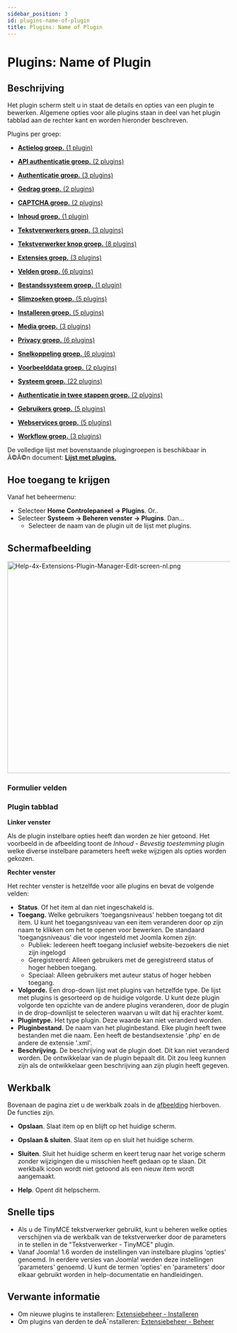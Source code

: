 ```yaml
---
sidebar_position: 3
id: plugins-name-of-plugin
title: Plugins: Name of Plugin
---
```

# Plugins: Name of Plugin
## Beschrijving

Het plugin scherm stelt u in staat de details en opties van een plugin
te bewerken. Algemene opties voor alle plugins staan in deel van het
plugin tabblad aan de rechter kant en worden hieronder beschreven.

Plugins per groep:

- [**Actielog groep.** (1
  plugin)](https://docs.joomla.org/Chunk4x:Extensions_Plugin_Manager_Edit_Action_Log_Group/nl "Chunk4x:Extensions Plugin Manager Edit Action Log Group/nl")

<!-- -->

- [**API authenticatie groep.** (2
  plugins)](https://docs.joomla.org/Chunk4x:Extensions_Plugin_Manager_Edit_API_Authentication_Group/nl "Chunk4x:Extensions Plugin Manager Edit API Authentication Group/nl")

<!-- -->

- [**Authenticatie groep.** (3
  plugins)](https://docs.joomla.org/Chunk4x:Extensions_Plugin_Manager_Edit_Authentication_Group/nl "Chunk4x:Extensions Plugin Manager Edit Authentication Group/nl")

<!-- -->

- [**Gedrag groep.** (2
  plugins)](https://docs.joomla.org/Chunk4x:Extensions_Plugin_Manager_Edit_Behaviour_Group/nl "Chunk4x:Extensions Plugin Manager Edit Behaviour Group/nl")

<!-- -->

- [**CAPTCHA groep.** (2
  plugins)](https://docs.joomla.org/Chunk4x:Extensions_Plugin_Manager_Edit_CAPTCHA_Group/nl "Chunk4x:Extensions Plugin Manager Edit CAPTCHA Group/nl")

<!-- -->

- [**Inhoud groep.** (1
  plugin)](https://docs.joomla.org/Chunk4x:Extensions_Plugin_Manager_Edit_Content_Group/nl "Chunk4x:Extensions Plugin Manager Edit Content Group/nl")

<!-- -->

- [**Tekstverwerkers groep.** (3
  plugins)](https://docs.joomla.org/Chunk4x:Extensions_Plugin_Manager_Edit_Editor_Group/nl "Chunk4x:Extensions Plugin Manager Edit Editor Group/nl")

<!-- -->

- [**Tekstverwerker knop groep.** (8
  plugins)](https://docs.joomla.org/Chunk4x:Extensions_Plugin_Manager_Edit_Button_Group/nl "Chunk4x:Extensions Plugin Manager Edit Button Group/nl")

<!-- -->

- [**Extensies groep.** (3
  plugins)](https://docs.joomla.org/Chunk4x:Extensions_Plugin_Manager_Edit_Extension_Group/nl "Chunk4x:Extensions Plugin Manager Edit Extension Group/nl")

<!-- -->

- [**Velden groep.** (6
  plugins)](https://docs.joomla.org/Chunk4x:Extensions_Plugin_Manager_Edit_Fields_Group/nl "Chunk4x:Extensions Plugin Manager Edit Fields Group/nl")

<!-- -->

- [**Bestandssysteem groep.** (1
  plugin)](https://docs.joomla.org/Chunk4x:Extensions_Plugin_Manager_Edit_FileSystem_Group/nl "Chunk4x:Extensions Plugin Manager Edit FileSystem Group/nl")

<!-- -->

- [**Slimzoeken groep.** (5
  plugins)](https://docs.joomla.org/Chunk4x:Extensions_Plugin_Manager_Edit_Smart_Search_Group/nl "Chunk4x:Extensions Plugin Manager Edit Smart Search Group/nl")

<!-- -->

- [**Installeren groep.** (5
  plugins)](https://docs.joomla.org/Chunk4x:Extensions_Plugin_Manager_Edit_Installer_Group/nl "Chunk4x:Extensions Plugin Manager Edit Installer Group/nl")

<!-- -->

- [**Media groep.** (3
  plugins)](https://docs.joomla.org/Chunk4x:Extensions_Plugin_Manager_Edit_Media_Action_Group/nl "Chunk4x:Extensions Plugin Manager Edit Media Action Group/nl")

<!-- -->

- [**Privacy groep.** (6
  plugins)](https://docs.joomla.org/Chunk4x:Extensions_Plugin_Manager_Edit_Privacy_Group/nl "Chunk4x:Extensions Plugin Manager Edit Privacy Group/nl")

<!-- -->

- [**Snelkoppeling groep.** (6
  plugins)](https://docs.joomla.org/Chunk4x:Extensions_Plugin_Manager_Edit_Quick_Icon_Group/nl "Chunk4x:Extensions Plugin Manager Edit Quick Icon Group/nl")

<!-- -->

- [**Voorbeelddata groep.** (2
  plugins)](https://docs.joomla.org/Chunk4x:Extensions_Plugin_Manager_Edit_Sample_Data_Group/nl "Chunk4x:Extensions Plugin Manager Edit Sample Data Group/nl")

<!-- -->

- [**Systeem groep.** (22
  plugins)](https://docs.joomla.org/Chunk4x:Extensions_Plugin_Manager_Edit_System_Group/nl "Chunk4x:Extensions Plugin Manager Edit System Group/nl")

<!-- -->

- [**Authenticatie in twee stappen groep.** (2
  plugins)](https://docs.joomla.org/Chunk4x:Extensions_Plugin_Manager_Edit_Two_Factor_Authentication_Group/nl "Chunk4x:Extensions Plugin Manager Edit Two Factor Authentication Group/nl")

<!-- -->

- [**Gebruikers groep.** (5
  plugins)](https://docs.joomla.org/Chunk4x:Extensions_Plugin_Manager_Edit_User_Group/nl "Chunk4x:Extensions Plugin Manager Edit User Group/nl")

<!-- -->

- [**Webservices groep.** (5
  plugins)](https://docs.joomla.org/Chunk4x:Extensions_Plugin_Manager_Edit_Web_Services_Group/nl "Chunk4x:Extensions Plugin Manager Edit Web Services Group/nl")

<!-- -->

- [**Workflow groep.** (3
  plugins)](https://docs.joomla.org/Chunk4x:Extensions_Plugin_Manager_Edit_Workflow_Group/nl "Chunk4x:Extensions Plugin Manager Edit Workflow Group/nl")

De volledige lijst met bovenstaande plugingroepen is beschikbaar in
Ã©Ã©n document: [**Lijst met
plugins**.](https://docs.joomla.org/Chunk4x:List_of_Plugins/nl "Chunk4x:List of Plugins/nl")

## Hoe toegang te krijgen

Vanaf het beheermenu:

- Selecteer **Home Controlepaneel **→** Plugins**. Or..
- Selecteer **Systeem **→** Beheren venster **→** Plugins**. Dan...
  - Selecteer de naam van de plugin uit de lijst met plugins.

## Schermafbeelding

<img
src="https://docs.joomla.org/images/thumb/e/e2/Help-4x-Extensions-Plugin-Manager-Edit-screen-nl.png/800px-Help-4x-Extensions-Plugin-Manager-Edit-screen-nl.png.jpeg"
decoding="async"
srcset="https://docs.joomla.org/images/e/e2/Help-4x-Extensions-Plugin-Manager-Edit-screen-nl.png 1.5x"
data-file-width="1144" data-file-height="684" width="800" height="478"
alt="Help-4x-Extensions-Plugin-Manager-Edit-screen-nl.png" />

### Formulier velden

### Plugin tabblad

**Linker venster**

Als de plugin instelbare opties heeft dan worden ze hier getoond. Het
voorbeeld in de afbeelding toont de *Inhoud - Bevestig toestemming*
plugin welke diverse instelbare parameters heeft weke wijzigen als
opties worden gekozen.

**Rechter venster**

Het rechter venster is hetzelfde voor alle plugins en bevat de volgende
velden:

- **Status**. Of het item al dan niet ingeschakeld is.
- **Toegang.** Welke gebruikers 'toegangsniveaus' hebben toegang tot dit
  item. U kunt het toegangsniveau van een item veranderen door op zijn
  naam te klikken om het te openen voor bewerken. De standaard
  'toegangsniveaus' die voor ingesteld met Joomla komen zijn:
  - Publiek: Iedereen heeft toegang inclusief website-bezoekers die niet
    zijn ingelogd
  - Geregistreerd: Alleen gebruikers met de geregistreerd status of
    hoger hebben toegang.
  - Speciaal: Alleen gebruikers met auteur status of hoger hebben
    toegang.
- **Volgorde.** Een drop-down lijst met plugins van hetzelfde type. De
  lijst met plugins is gesorteerd op de huidige volgorde. U kunt deze
  plugin volgorde ten opzichte van de andere plugins veranderen, door de
  plugin in de drop-downlijst te selecteren waarvan u wilt dat hij
  erachter komt.
- **Plugintype.** Het type plugin. Deze waarde kan niet veranderd
  worden.
- **Pluginbestand.** De naam van het pluginbestand. Elke plugin heeft
  twee bestanden met die naam. Een heeft de bestandsextensie '.php' en
  de andere de extensie '.xml'.
- **Beschrijving.** De beschrijving wat de plugin doet. Dit kan niet
  veranderd worden. De ontwikkelaar van de plugin bepaalt dit. Dit zou
  leeg kunnen zijn als de ontwikkelaar geen beschrijving aan zijn plugin
  heeft gegeven.

## Werkbalk

Bovenaan de pagina ziet u de werkbalk zoals in de
[afbeelding](#Schermafbeelding) hierboven. De functies zijn.

- **Opslaan**. Slaat item op en blijft op het huidige scherm.

<!-- -->

- **Opslaan & sluiten**. Slaat item op en sluit het huidige scherm.

<!-- -->

- **Sluiten**. Sluit het huidige scherm en keert terug naar het vorige
  scherm zonder wijzigingen die u misschien heeft gedaan op te slaan.
  Dit werkbalk icoon wordt niet getoond als een nieuw item wordt
  aangemaakt.

<!-- -->

- **Help**. Opent dit helpscherm.

## Snelle tips

- Als u de TinyMCE tekstverwerker gebruikt, kunt u beheren welke opties
  verschijnen via de werkbalk van de tekstverwerker door de parameters
  in te stellen in de "Tekstverwerker - TinyMCE" plugin.
- Vanaf Joomla! 1.6 worden de instellingen van instelbare plugins
  'opties' genoemd. In eerdere versies van Joomla! werden deze
  instellingen 'parameters' genoemd. U kunt de termen 'opties' en
  'parameters' door elkaar gebruikt worden in help-documentatie en
  handleidingen.

## Verwante informatie

- Om nieuwe plugins te installeren: [Extensiebeheer -
  Installeren](https://docs.joomla.org/Help4.x:Extensions:_Install/nl "Help4.x:Extensions: Install/nl")
- Om plugins van derden te deÃ¯nstalleren: [Extensiebeheer -
  Beheer](https://docs.joomla.org/Help4.x:Extensions:_Manage/nl "Help4.x:Extensions: Manage/nl")
